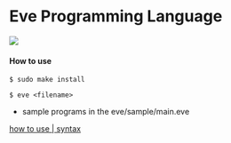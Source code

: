 # Eve Programming Language

![](https://img.shields.io/github/v/release/ibukiyoshidaa/eve?style=plastic)

#### How to use

```
$ sudo make install
```

```
$ eve <filename>
```

- sample programs in the eve/sample/main.eve

<a href="https://eveofficial.herokuapp.com/docs">how to use | syntax<a>